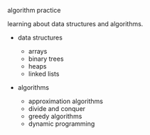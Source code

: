 algorithm practice 

learning about data structures and algorithms. 

- data structures
    * arrays 
    * binary trees 
    * heaps 
    * linked lists 

- algorithms
    * approximation algorithms
    * divide and conquer 
    * greedy algorithms 
    * dynamic programming  
